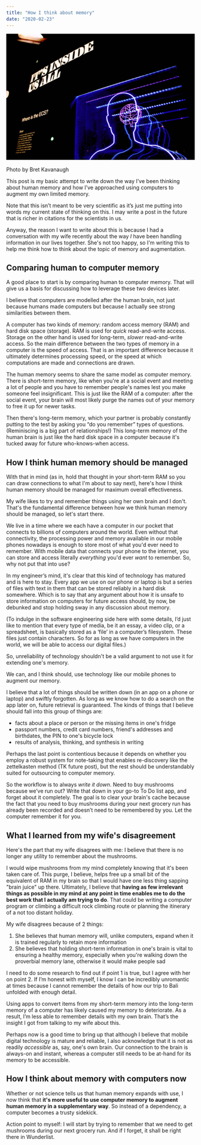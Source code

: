 ```yaml
---
title: "How I think about memory"
date: "2020-02-23"
---
```


![about memory](images/nick-ang-about-memory-1024x683.jpg)

Photo by Bret Kavanaugh

This post is my basic attempt to write down the way I’ve been thinking about human memory and how I’ve approached using computers to augment my own limited memory.

Note that this isn’t meant to be very scientific as it’s just me putting into words my current state of thinking on this. I may write a post in the future that is richer in citations for the scientists in us.

Anyway, the reason I want to write about this is because I had a conversation with my wife recently about the way _I_ have been handling information in our lives together. She's not too happy, so I'm writing this to help me think how to think about the topic of memory and augmentation.

## Comparing human to computer memory

A good place to start is by comparing human to computer memory. That will give us a basis for discussing how to leverage these two devices later.

I believe that computers are modelled after the human brain, not just because humans made computers but because I actually see strong similarities between them.

A computer has two kinds of memory: random access memory (RAM) and hard disk space (storage). RAM is used for _quick_ read-and-write access. Storage on the other hand is used for long-term, _slower_ read-and-write access. So the main difference between the two types of memory in a computer is the speed of access. That is an important difference because it ultimately determines processing speed, or the speed at which computations are made and connections are drawn.

The human memory seems to share the same model as computer memory. There is short-term memory, like when you're at a social event and meeting a lot of people and you have to remember people's names lest you make someone feel insignificant. This is just like the RAM of a computer: after the social event, your brain will most likely purge the names out of your memory to free it up for newer tasks.

Then there's long-term memory, which your partner is probably constantly putting to the test by asking you “do you remember” types of questions. (Reminiscing is a big part of relationships!) This long-term memory of the human brain is just like the hard disk space in a computer because it's tucked away for future who-knows-when access.

## How I think human memory should be managed

With that in mind (as in, hold that thought in your short-term RAM so you can draw connections to what I'm about to say next), here's how I think human memory should be managed for maximum overall effectiveness.

My wife likes to try and remember things using her own brain and I don't. That's the fundamental difference between how we think human memory should be managed, so let's start there.

We live in a time where we each have a computer in our pocket that connects to billions of computers around the world. Even without that connectivity, the processing power and memory available in our mobile phones nowadays is enough to store most of what you'd ever need to remember. With mobile data that connects your phone to the internet, you can store and access literally _everything_ you'd ever _want_ to remember. So, why not put that into use?

In my engineer’s mind, it's clear that this kind of technology has matured and is here to stay. Every app we use on our phone or laptop is but a series of files with text in them that can be stored reliably in a hard disk somewhere. Which is to say that any argument about how it is unsafe to store information on computers for future access should, by now, be debunked and stop holding sway in any discussion about memory.

(To indulge in the software engineering side here with some details, I’d just like to mention that every type of media, be it an essay, a video clip, or a spreadsheet, is basically stored as a ‘file’ in a computer’s filesystem. These files just contain characters. So for as long as we have computers in the world, we will be able to access our digital files.)

So, unreliability of technology shouldn't be a valid argument to not use it for extending one's memory.

We can, and I think should, use technology like our mobile phones to augment our memory.

I believe that a lot of things should be written down (in an app on a phone or laptop) and swiftly forgotten. As long as we know how to do a search on the app later on, future retrieval is guaranteed. The kinds of things that I believe should fall into this group of things are:

- facts about a place or person or the missing items in one's fridge
- passport numbers, credit card numbers, friend's addresses and birthdates, the PIN to one's bicycle lock
- results of analysis, thinking, and synthesis in writing

Perhaps the last point is contentious because it depends on whether you employ a robust system for note-taking that enables re-discovery like the zettelkasten method (TK future post), but the rest should be understandably suited for outsourcing to computer memory.

So the workflow is to always _write it down_. Need to buy mushrooms because we’ve run out? Write that down in your go-to To Do list app, and forget about it completely. The goal is to clear your brain's cache because the fact that you need to buy mushrooms during your next grocery run has already been recorded and doesn’t need to be remembered by you. Let the computer remember it for you.

## What I learned from my wife's disagreement

Here's the part that my wife disagrees with me: I believe that there is no longer any utility to remember about the mushrooms.

I would wipe mushrooms from my mind completely knowing that it's been taken care of. This purge, I believe, helps free up a small bit of the equivalent of RAM in my brain so that I would have one less thing sapping "brain juice" up there. Ultimately, I believe that **having as few irrelevant things as possible in my mind at any point in time enables me to do the best work that I actually am trying to do**. That could be writing a computer program or climbing a difficult rock climbing route or planning the itinerary of a not too distant holiday.

My wife disagrees because of 2 things:

1. She believes that human memory will, unlike computers, expand when it is trained regularly to retain more information
2. She believes that holding short-term information in one's brain is vital to ensuring a healthy memory, especially when you're walking down the proverbial memory lane, otherwise it would make people sad

I need to do some research to find out if point 1 is true, but I agree with her on point 2. If I’m honest with myself, I know I can be incredibly unromantic at times because I cannot remember the details of how our trip to Bali unfolded with enough detail.

Using apps to convert items from my short-term memory into the long-term memory of a computer has likely caused my memory to deteriorate. As a result, I’m less able to remember details with my own brain. That’s the insight I got from talking to my wife about this.

Perhaps now is a good time to bring up that although I believe that mobile digital technology is mature and reliable, I also acknowledge that it is not as readily _accessible_ as, say, one's own brain. Our connection to the brain is always-on and instant, whereas a computer still needs to be at-hand for its memory to be accessible.

## How I think about memory with computers now

Whether or not science tells us that human memory expands with use, I now think that **it's more useful to use computer memory to augment human memory in a supplementary way**. So instead of a dependency, a computer becomes a trusty sidekick.

Action point to myself: I will start by trying to remember that we need to get mushrooms during our next grocery run. And if I forget, it shall be right there in Wunderlist.
